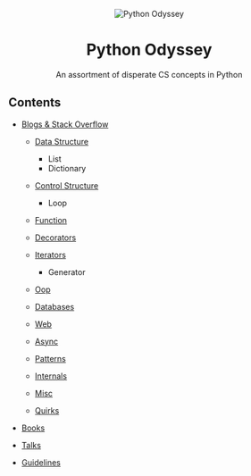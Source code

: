 
<p align="center">
 <img src="https://i.imgur.com/rSyq3MW.png" alt="Python Odyssey">
</p>

<h1 align="center">Python Odyssey</h1>
<p align="center">An assortment of disperate CS concepts in Python</p>

## Contents

* [Blogs & Stack Overflow](/docs/blogs-and-stack-overflow.md)

    - [Data Structure](/docs/blogs-and-stack-overflow.md/#data-structure)

        - List
        - Dictionary

    - [Control Structure](/docs/blogs-and-stack-overflow.md/#control-structure)
        - Loop

    - [Function](/docs/blogs-and-stack-overflow.md/#function)

    - [Decorators](/docs/blogs-and-stack-overflow.md/#decorators)

    - [Iterators](/docs/blogs-and-stack-overflow.md/#iterators)
        - Generator

    - [Oop](/docs/blogs-and-stack-overflow.md/#oop)

    - [Databases](/docs/blogs-and-stack-overflow.md/#databases)

    - [Web](/docs/blogs-and-stack-overflow.md/#web)

    - [Async](/docs/blogs-and-stack-overflow.md/#async)

    - [Patterns](/docs/blogs-and-stack-overflow.md/#patterns)

    - [Internals](/docs/blogs-and-stack-overflow.md/#internals)

    - [Misc](/docs/blogs-and-stack-overflow.md/#misc)

    - [Quirks](/docs/blogs-and-stack-overflow.md/#quirks)

* [Books](/docs/books.md)
* [Talks](/docs/talks.md)
* [Guidelines](/docs/guidelines.md)
